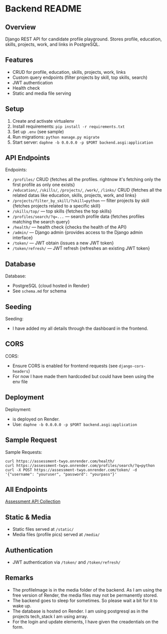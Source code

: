# Backend README

## Overview
Django REST API for candidate profile playground. Stores profile, education, skills, projects, work, and links in PostgreSQL.

## Features
- CRUD for profile, education, skills, projects, work, links
- Custom query endpoints (filter projects by skill, top skills, search)
- JWT authentication
- Health check
- Static and media file serving

## Setup
1. Create and activate virtualenv
2. Install requirements: `pip install -r requirements.txt`
3. Set up `.env` (see sample)
4. Run migrations: `python manage.py migrate`
5. Start server: `daphne -b 0.0.0.0 -p $PORT backend.asgi:application`

## API Endpoints
Endpoints:
- `/profiles/` CRUD {fetches all the profiles. rightnow it's fetching only the first profile as only one exists}
- `/education/`, `/skills/`, `/projects/`, `/work/`, `/links/` CRUD {fetches all the related datas like education, skills, projects, work, and links}
- `/projects/filter_by_skill/?skill=python` — filter projects by skill {fetches projects related to a specific skill}
- `/skills/top/` — top skills {fetches the top skills}
- `/profiles/search/?q=...` — search profile data {fetches profiles matching the search query}
- `/health/` — health check {checks the health of the API}
- `/admin/` — Django admin {provides access to the Django admin interface}
- `/token/` — JWT obtain {issues a new JWT token}
- `/token/refresh/` — JWT refresh {refreshes an existing JWT token}


## Database
Database:
- PostgreSQL {cloud hosted in Render}
- See `schema.md` for schema

## Seeding
Seeding:
- I have added my all details through the dashboard in the frontend.

## CORS
CORS:
- Ensure CORS is enabled for frontend requests (see `django-cors-headers`)
- For now I have made them hardcoded but could have been using the env file


## Deployment
Deployment:
- is deployed on Render.
- Use: `daphne -b 0.0.0.0 -p $PORT backend.asgi:application`


## Sample Request

Sample Requests:
```
curl https://assessment-twyo.onrender.com/health/
curl https://assessment-twyo.onrender.com/profiles/search/?q=python
curl -X POST https://assessment-twyo.onrender.com/token/ -d '{"username": "youruser", "password": "yourpass"}'
```

## All Endpoints
[Assessment API Collection](Assessment_API.postman_collection.json)

## Static & Media
- Static files served at `/static/`
- Media files (profile pics) served at `/media/`

## Authentication
- JWT authentication via `/token/` and `/token/refresh/`

## Remarks
- The profileImage is in the media folder of the backend. As I am using the free version of Render, the media files may not be permanently stored.
- The backend goes to sleep for sometimes. So please wait a bit for it to wake up.
- The database is hosted on Render. I am using postgresql as in the projects tech_stack I am using array.
- For the login and update elements, I have given the creadentials on the form.